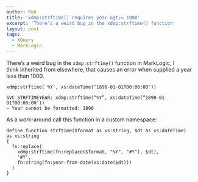 ```yaml
---
author: Rob
title: 'xdmp:strftime() requires year &gt;= 1900'
excerpt: 'There’s a weird bug in the xdmp:strftime() function'
layout: post
tags: 
  - XQuery
  - MarkLogic
---
```

There’s a weird bug in the `xdmp:strftime()` function in MarkLogic, I  
think inherited from elsewhere, that causes an error when supplied a year less than 1900.

```xqy
xdmp:strftime('%Y', xs:dateTime("1890-01-01T00:00:00"))
```

    SVC-STRFTIMEYEAR: xdmp:strftime(“%Y”, xs:dateTime(“1890-01-01T00:00:00″)) 
    — Year cannot be formatted: 1890

As a work-around call this function in a custom namespace:

```xqy
define function strftime($format as xs:string, $dt as xs:dateTime)
as xs:string
{
  fn:replace(
    xdmp:strftime(fn:replace($format, "%Y", "#Y"), $dt),
    '#Y',
    fn:string(fn:year-from-date(xs:date($dt)))
  )
}
```